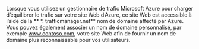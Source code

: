 Lorsque vous utilisez un gestionnaire de trafic Microsoft Azure pour charger d’équilibrer le trafic sur votre site Web d’Azure, ce site Web est accessible à l’aide de la ** \*. trafficmanager.net** nom de domaine affecté par Azure. Vous pouvez également associer un nom de domaine personnalisé, par exemple www.contoso.com, votre site Web afin de fournir un nom de domaine plus reconnaissable pour vos utilisateurs.